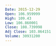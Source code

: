 ```yaml
---
Date: 2015-12-29
Open: 106.959999
High: 109.43
Low: 106.860001
Close: 108.739998
Adj Close: 103.864151
Volume: 30931200
---
```

